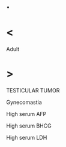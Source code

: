 # .

# <

Adult

# >

TESTICULAR TUMOR

Gynecomastia

High serum AFP

High serum BHCG

High serum LDH
